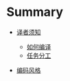 # Summary

* [译者须知](doc/README.md)

    * [如何编译](doc/BUILD.md)
    * [任务分工](doc/PLAN.md)

* [编码风格](CodingStyle.md)
